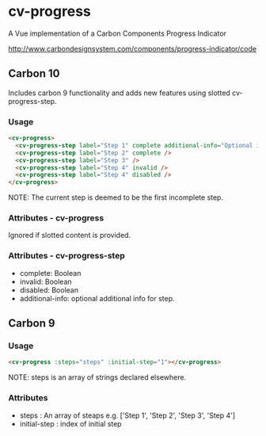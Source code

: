 # cv-progress

A Vue implementation of a Carbon Components Progress Indicator

http://www.carbondesignsystem.com/components/progress-indicator/code

## Carbon 10

Includes carbon 9 functionality and adds new features using slotted cv-progress-step.

### Usage

```html
<cv-progress>
  <cv-progress-step label="Step 1" complete additional-info="Optional info" />
  <cv-progress-step label="Step 2" complete />
  <cv-progress-step label="Step 3" />
  <cv-progress-step label="Step 4" invalid />
  <cv-progress-step label="Step 4" disabled />
</cv-progress>
```

NOTE: The current step is deemed to be the first incomplete step.

### Attributes - cv-progress

Ignored if slotted content is provided.

### Attributes - cv-progress-step

- complete: Boolean
- invalid: Boolean
- disabled: Boolean
- additional-info: optional additional info for step.

## Carbon 9

### Usage

```html
<cv-progress :steps="steps" :initial-step="1"></cv-progress>
```

NOTE: steps is an array of strings declared elsewhere.

### Attributes

- steps : An array of steaps e.g. ['Step 1', 'Step 2', 'Step 3', 'Step 4']
- initial-step : index of initial step
